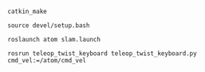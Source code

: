 ```catkin_make```

```source devel/setup.bash```

```roslaunch atom slam.launch```

```rosrun teleop_twist_keyboard teleop_twist_keyboard.py cmd_vel:=/atom/cmd_vel```